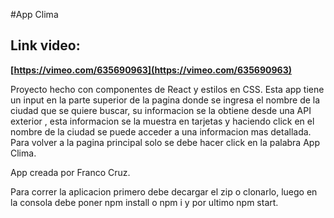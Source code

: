 #App Clima

## Link video:
**[https://vimeo.com/635690963](https://vimeo.com/635690963)**

Proyecto hecho con componentes de React y estilos en CSS.
Esta app tiene un input en la parte superior de la pagina donde se ingresa el nombre
de la ciudad que se quiere buscar, su informacion se la obtiene desde una API exterior
, esta informacion se la muestra en tarjetas y haciendo click en el nombre de la ciudad
se puede acceder a una informacion mas detallada. Para volver a la pagina principal solo
se debe hacer click en la palabra App Clima.

App creada por Franco Cruz.

Para correr la aplicacion primero debe decargar el zip o clonarlo, luego en la consola debe
poner  npm install  o  npm i   y por ultimo   npm start.
